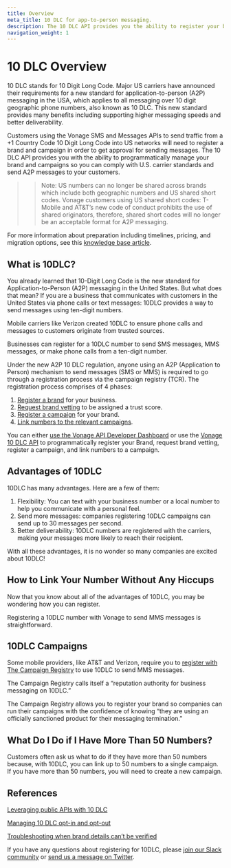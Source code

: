 ```yaml
---
title: Overview
meta_title: 10 DLC for app-to-person messaging. 
description: The 10 DLC API provides you the ability to register your brand, request brand vetting, register a campaign, and link numbers to your campaigns so you can send messages to your users and ensure you're complying with 10 DLC regulations in North America. 
navigation_weight: 1
---
```


# 10 DLC Overview

10 DLC stands for 10 Digit Long Code. Major US carriers have announced their requirements for a new standard for application-to-person (A2P) messaging in the USA, which applies to all messaging over 10 digit geographic phone numbers, also known as 10 DLC. This new standard provides many benefits including supporting higher messaging speeds and better deliverability.

Customers using the Vonage SMS and Messages APIs to send traffic from a +1 Country Code 10 Digit Long Code into US networks will need to register a brand and campaign in order to get approval for sending messages.
The 10 DLC API provides you with the ability to programmatically manage your brand and campaigns so you can comply with U.S. carrier standards and send A2P messages to your customers.

>> Note: US numbers can no longer be shared across brands which include both geographic numbers and US shared short codes.
Vonage customers using US shared short codes: T-Mobile and AT&T’s new code of conduct prohibits the use of shared originators, therefore, shared short codes will no longer be an acceptable format for A2P messaging.

For more information about preparation including timelines, pricing, and migration options, see this [knowledge base article](https://help.nexmo.com/hc/en-us/articles/360050905592-10DLC-Preparation).

## What is 10DLC?

You already learned that 10-Digit Long Code is the new standard for Application-to-Person (A2P) messaging in the United States. But what does that mean? If you are a business that communicates with customers in the United States via phone calls or text messages: 10DLC provides a way to send messages using ten-digit numbers.

Mobile carriers like Verizon created 10DLC to ensure phone calls and messages to customers originate from trusted sources. 

Businesses can register for a 10DLC number to send SMS messages, MMS messages, or make phone calls from a ten-digit number.  

Under the new A2P 10 DLC regulation, anyone using an A2P (Application to Person) mechanism to send messages (SMS or MMS) is required to go through a registration process via the campaign registry (TCR). The registration process comprises of 4 phases:

1. [Register a brand](concepts/brand-overview.md) for your business.
2. [Request brand vetting](concepts/brand-vetting.md) to be assigned a trust score.
3. [Register a campaign](concepts/campaign-overview.md) for your brand.
4. [Link numbers to the relevant campaigns](concepts/linking-numbers.md).

You can either [use the Vonage API Developer Dashboard](_documentation/en/messages/10-dlc/10-dlc-registration-dashboard.md) or use the [Vonage 10 DLC API](/api/10dlc) to programmatically register your Brand, request brand vetting, register a campaign, and link numbers to a campaign.

## Advantages of 10DLC

10DLC has many advantages. Here are a few of them: 

1. Flexibility: You can text with your business number or a local number to help you communicate with a personal feel.
2. Send more messages: companies registering 10DLC campaigns can send up to 30 messages per second.
3. Better deliverability: 10DLC numbers are registered with the carriers, making your messages more likely to reach their recipient.

With all these advantages, it is no wonder so many companies are excited about 10DLC!

## How to Link Your Number Without Any Hiccups

Now that you know about all of the advantages of 10DLC, you may be wondering how you can register. 

Registering a 10DLC number with Vonage to send MMS messages is straightforward.

## 10DLC Campaigns

Some mobile providers, like AT&T and Verizon, require you to [register with The Campaign Registry](https://www.campaignregistry.com/) to use 10DLC to send MMS messages. 

The Campaign Registry calls itself a “reputation authority for business messaging on 10DLC.”

The Campaign Registry allows you to register your brand so companies can run their campaigns with the confidence of knowing “they are using an officially sanctioned product for their messaging termination.”

## What Do I Do if I Have More Than 50 Numbers?

Customers often ask us what to do if they have more than 50 numbers because, with 10DLC, you can link up to 50 numbers to a single campaign. If you have more than 50 numbers, you will need to create a new campaign. 

## References

[Leveraging public APIs with 10 DLC](https://help.nexmo.com/hc/en-us/articles/4432118008468-Leveraging-Public-APIs-with-10-DLC)

[Managing 10 DLC opt-in and opt-out](https://help.nexmo.com/hc/en-us/articles/4417194850964-How-do-I-manage-10-DLC-Opt-In-or-Opt-Out-)

[Troubleshooting when brand details can’t be verified](https://help.nexmo.com/hc/en-us/articles/4407720043284-10-DLC-Brand-Details-Could-Not-Be-Verified)

If you have any questions about registering for 10DLC, please [join our Slack community](https://developer.vonage.com/community/slack) or [send us a message on Twitter](https://twitter.com/VonageDev).
